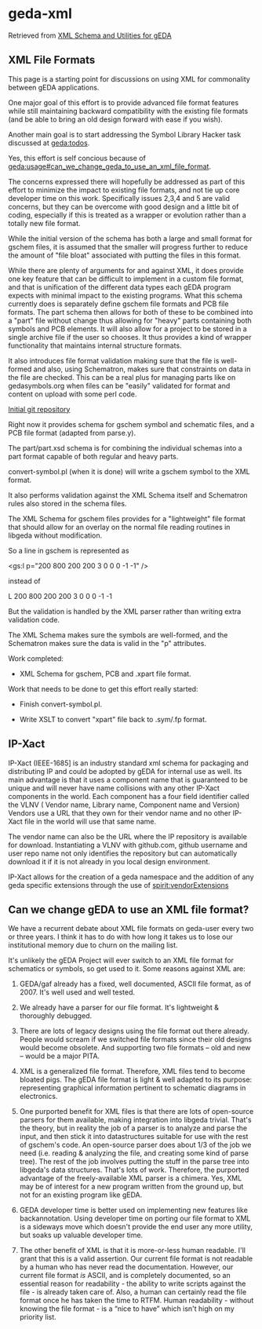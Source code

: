 # geda-xml

Retrieved from [XML Schema and Utilities for gEDA](http://wiki.geda-project.org/geda:xml_file_formats)

## XML File Formats

This page is a starting point for discussions on using XML for commonality between gEDA applications.

One major goal of this effort is to provide advanced file format features while still maintaining backward compatibility with the existing file formats (and be able to bring an old design forward with ease if you wish).

Another main goal is to start addressing the Symbol Library Hacker task discussed at [geda:todos](http://wiki.geda-project.org/geda:todos).

Yes, this effort is self concious because of [geda:usage#can_we_change_geda_to_use_an_xml_file_format](http://wiki.geda-project.org/geda:usage#can_we_change_geda_to_use_an_xml_file_format).

The concerns expressed there will hopefully be addressed as part of this effort to minimize the impact to existing file formats, and not tie up core developer time on this work.  Specifically issues 2,3,4 and 5 are valid concerns, but they can be overcome with good design and a little bit of coding, especially if this is treated as a wrapper or evolution rather than a totally new file format.

While the initial version of the schema has both a large and small format for gschem files, it is assumed that the smaller will progress further to reduce the amount of "file bloat" associated with putting the files in this format.

While there are plenty of arguments for and against XML, it does provide one key feature that can be difficult to implement in a custom file format, and that is unification of the different data types each gEDA program expects with minimal impact to the existing programs.  What this schema currently does is separately define gschem file formats and PCB file formats.  The part schema then allows for both of these to be combined into a "part" file without change thus allowing for "heavy" parts containing both symbols and PCB elements.  It will also allow for a project to be stored in a single archive file if the user so chooses.  It thus provides a kind of wrapper functionality that maintains internal structure formats.

It also introduces file format validation making sure that the file is well-formed and also, using Schematron, makes sure that constraints on data in the file are checked.  This can be a real plus for managing parts like on gedasymbols.org when files can be "easily" validated for format and content on upload with some perl code.

[Initial git repository](http://github.com/oblivian/geda-xml/tree/master)

Right now it provides schema for gschem symbol and schematic files, and a PCB file format (adapted from parse.y).

The part/part.xsd schema is for combining the individual schemas into a part format capable of both regular and heavy parts.

convert-symbol.pl (when it is done) will write a gschem symbol to the XML format.

It also performs validation against the XML Schema itself and Schematron rules also stored in the schema files.

The XML Schema for gschem files provides for a "lightweight" file format that should allow for an overlay on the normal file reading routines in libgeda without modification.

So a line in gschem is represented as

<gs:l p="200 800 200 200 3 0 0 0 -1 -1" />

instead of

L 200 800 200 200 3 0 0 0 -1 -1

But the validation is handled by the XML parser rather than writing extra validation code.

The XML Schema makes sure the symbols are well-formed, and the Schematron makes sure the data is valid in the "p" attributes.

Work completed:

  * XML Schema for gschem, PCB and .xpart file format.
  
Work that needs to be done to get this effort really started:

  * Finish convert-symbol.pl.
  
  * Write XSLT to convert "xpart" file back to .sym/.fp format.

## IP-Xact

IP-Xact (IEEE-1685] is an industry standard xml schema for packaging and distributing IP and could be adopted by gEDA for internal use as well. Its main advantage is that it uses a component name that is guaranteed to be unique and will never have name collisions with any other IP-Xact components in the world. Each component has a four field identifier called the VLNV ( Vendor name, Library name, Component name and Version) Vendors use a URL that they own for their vendor name and no other IP-Xact file in the world will use that same name. 

The vendor name can also be the URL where the IP repository is available for download. Instantiating a VLNV  with github.com, github username and user repo name not only identifies the repository but can automatically download it if it is not already in you local design environment.

IP-Xact allows for the creation of a geda namespace and the addition of any geda specific extensions through the use of <spirit:vendorExtensions>

## Can we change gEDA to use an XML file format?

We have a recurrent debate about XML file formats on geda-user every two or three years.
I think it has to do with how long it takes us to lose our institutional memory due to churn on the mailing list.

It's unlikely the gEDA Project will ever switch to an XML file format for schematics or symbols, so get used to it.
Some reasons against XML are:

1. GEDA/gaf already has a fixed, well documented, ASCII file format, as of 2007.
   It's well used and well tested.

2. We already have a parser for our file format. It's lightweight & thoroughly debugged.

3. There are lots of legacy designs using the file format out there already.
   People would scream if we switched file formats since their old designs would become obsolete.
   And supporting two file formats – old and new – would be a major PITA.

4. XML is a generalized file format. Therefore, XML files tend to become bloated pigs.
   The gEDA file format is light & well adapted to its purpose: representing graphical
   information pertinent to schematic diagrams in electronics.

5. One purported benefit for XML files is that there are lots of open-source parsers for them available,
   making integration into libgeda trivial.
   That's the theory, but in reality the job of a parser is to analyze and parse the input, and then stick
   it into datastructures suitable for use with the rest of gschem's code.
   An open-source parser does about 1/3 of the job we need (i.e. reading & analyzing the file,
   and creating some kind of parse tree).
   The rest of the job involves putting the stuff in the parse tree into libgeda's data structures.
   That's lots of work.
   Therefore, the purported advantage of the freely-available XML parser is a chimera.
   Yes, XML may be of interest for a new program written from the ground up, but not for an existing program like gEDA.

6. GEDA developer time is better used on implementing new features like backannotation.
    Using developer time on porting our file format to XML is a sideways move which doesn't provide
    the end user any more utility, but soaks up valuable developer time.

7. The other benefit of XML is that it is more-or-less human readable.
    I'll grant that this is a valid assertion. 
    Our current file format is not readable by a human who has never read the documentation.
    However, our current file format *is* ASCII, and is completely documented, so an essential
    reason for readability - the ability to write scripts against the file - is already taken care of.
    Also, a human can certainly read the file format once he has taken the time to RTFM.
    Human readability - without knowing the file format - is a “nice to have” which isn't high on my priority list.
